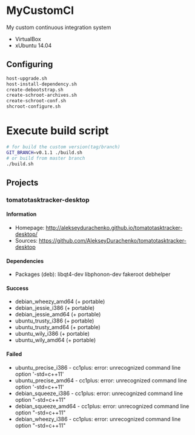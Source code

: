 # MyCustomCI
My custom continuous integration system
* VirtualBox
* xUbuntu 14.04

## Configuring
```bash
host-upgrade.sh
host-install-dependency.sh
create-debootstrap.sh
create-schroot-archives.sh
create-schroot-conf.sh
shcroot-configure.sh
```

# Execute build script
```bash
# for build the custom version(tag/branch)
GIT_BRANCH=v0.1.1 ./build.sh
# or build from master branch
./build.sh
```

## Projects
### tomatotasktracker-desktop
#### Information
* Homepage: http://alekseydurachenko.github.io/tomatotasktracker-desktop/
* Sources: https://github.com/AlekseyDurachenko/tomatotasktracker-desktop

#### Dependencies
* Packages (deb): libqt4-dev libphonon-dev fakeroot debhelper

#### Success
* debian_wheezy_amd64 (+ portable)
* debian_jessie_i386 (+ portable)
* debian_jessie_amd64 (+ portable)
* ubuntu_trusty_i386 (+ portable)
* ubuntu_trusty_amd64 (+ portable)
* ubuntu_wily_i386 (+ portable)
* ubuntu_wily_amd64 (+ portable)

#### Failed
* ubuntu_precise_i386 - cc1plus: error: unrecognized command line option '-std=c++11'
* ubuntu_precise_amd64 - cc1plus: error: unrecognized command line option '-std=c++11'
* debian_squeeze_i386 - cc1plus: error: unrecognized command line option "-std=c++11"
* debian_squeeze_amd64 - cc1plus: error: unrecognized command line option "-std=c++11"
* debian_wheezy_i386 - cc1plus: error: unrecognized command line option "-std=c++11"
